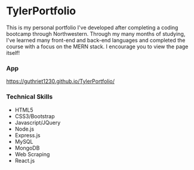 # TylerPortfolio

This is my personal portfolio I've developed after completing a coding bootcamp through Northwestern. Through my many months of studying, I've learned many front-end and back-end languages and completed the course with a focus on the MERN stack. I encourage you to view the page itself! 

### App
https://guthriet1230.github.io/TylerPortfolio/

### Technical Skills
- HTML5
- CSS3/Bootstrap
- Javascript/JQuery
- Node.js
- Express.js
- MySQL
- MongoDB
- Web Scraping
- React.js

